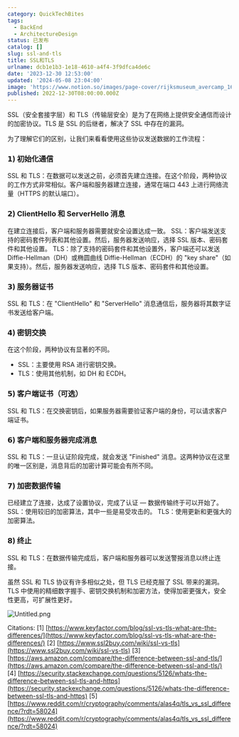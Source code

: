 ```yaml
---
category: QuickTechBites
tags:
  - BackEnd
  - ArchitectureDesign
status: 已发布
catalog: []
slug: ssl-and-tls
title: SSL和TLS
urlname: dcb1e1b3-1e18-4610-a4f4-3f9dfca4de6c
date: '2023-12-30 12:53:00'
updated: '2024-05-08 23:04:00'
image: 'https://www.notion.so/images/page-cover/rijksmuseum_avercamp_1620.jpg'
published: 2022-12-30T08:00:00.000Z
---
```


SSL（安全套接字层）和 TLS（传输层安全）是为了在网络上提供安全通信而设计的加密协议。TLS 是 SSL 的后继者，解决了 SSL 中存在的漏洞。


为了理解它们的区别，让我们来看看使用这些协议发送数据的工作流程：


### 𝟭) 初始化通信


SSL 和 TLS：在数据可以发送之前，必须首先建立连接。在这个阶段，两种协议的工作方式非常相似。客户端和服务器建立连接，通常在端口 443 上进行网络流量（HTTPS 的默认端口）。


### 𝟮) ClientHello 和 ServerHello 消息


在建立连接后，客户端和服务器需要就安全设置达成一致。
SSL：客户端发送支持的密码套件列表和其他设置。然后，服务器发送响应，选择 SSL 版本、密码套件和其他设置。
TLS：除了支持的密码套件和其他设置外，客户端还可以发送 Diffie-Hellman（DH）或椭圆曲线 Diffie-Hellman（ECDH）的 "key share"（如果支持）。然后，服务器发送响应，选择 TLS 版本、密码套件和其他设置。


### 𝟯) 服务器证书


SSL 和 TLS：在 "ClientHello" 和 "ServerHello" 消息通信后，服务器将其数字证书发送给客户端。


### 𝟰) 密钥交换


在这个阶段，两种协议有显著的不同。
- SSL：主要使用 RSA 进行密钥交换。
- TLS：使用其他机制，如 DH 和 ECDH。


### 𝟱) 客户端证书（可选）


SSL 和 TLS：在交换密钥后，如果服务器需要验证客户端的身份，可以请求客户端证书。


### 𝟲) 客户端和服务器完成消息


SSL 和 TLS：一旦认证阶段完成，就会发送 "Finished" 消息。这两种协议在这里的唯一区别是，消息背后的加密计算可能会有所不同。


### 𝟳) 加密数据传输


已经建立了连接，达成了设置协议，完成了认证 — 数据传输终于可以开始了。
SSL：使用较旧的加密算法，其中一些是易受攻击的。
TLS：使用更新和更强大的加密算法。


### 𝟴) 终止


SSL 和 TLS：在数据传输完成后，客户端和服务器可以发送警报消息以终止连接。


虽然 SSL 和 TLS 协议有许多相似之处，但 TLS 已经克服了 SSL 带来的漏洞。TLS 中使用的精细数字握手、密钥交换机制和加密方法，使得加密更强大，安全性更高，可扩展性更好。


![Untitled.png](https://prod-files-secure.s3.us-west-2.amazonaws.com/5d24fe63-e567-4804-86f9-9fdc62e13082/8ff987c5-7f31-4b50-83f5-c69ee7578c4a/Untitled.png?X-Amz-Algorithm=AWS4-HMAC-SHA256&X-Amz-Content-Sha256=UNSIGNED-PAYLOAD&X-Amz-Credential=ASIAZI2LB466T6FNZAPJ%2F20250129%2Fus-west-2%2Fs3%2Faws4_request&X-Amz-Date=20250129T053609Z&X-Amz-Expires=3600&X-Amz-Security-Token=IQoJb3JpZ2luX2VjEHsaCXVzLXdlc3QtMiJHMEUCIQDW1AUPeHQz8xfdOyHwFm%2FN5OIiOibQRlP3ZPPL0o5RdQIgCmwLOJzZlfu0lXEuB8qt0sB86bB%2Fm4Xw61%2B%2BHNuDvb0qiAQIhP%2F%2F%2F%2F%2F%2F%2F%2F%2F%2FARAAGgw2Mzc0MjMxODM4MDUiDGzXlS7ljHCdB0eGgyrcA76NowRJwQvCXeF6%2FKXFGNRWrLcQ8B%2BOpLAwRdIFBI9a5I%2B%2BHSAfWDbaEANiQCJq6rYMMZCeA7LTWcIsloatxP4%2BVhCMjZQgHgwXe1GPVc8E3w47ThURewaBtw10Ju1Bsn%2Fw55TNEZgHSArLeqS%2BwmiuuudokHf4b3oxCB0L4jiuZ%2BjajoKm6ggIL%2BMZfLmyVapmnOINsdZxIFMKqMOviApiDBK2x5jEy5QTmB2%2FiRq%2F9sVHay7A38PUvrCOdaPuYBWbEZxrIZYxtL3znN2dyldkX%2Fkyo6DukMowAvb0Ezo974HwCX3uiTrik8LTJkbIpACQsDpfodp%2F2pgWtzQ2plWnlixy9v6gyUuua9MmAVAwxh01jaqI5jbO5ZbQD%2BoXskGzeMuV0m%2FY2Jua06FFBtl90Pkq0gU35%2FI2h0LQbTQ2pKscGtbKyVPiNt%2F3hZW6Nrr4fICuhHG3NxtKAWUPAY%2BV1o7%2F8nySh%2FcTt2Rch7HnvZBQyhqNC1axb56XUDZIJkclT2e4C4earf8hiumGlL7rJYREYvt88zT%2Bf6ca8GnMNgYSxVjyj5%2BzahzbhsZDc1E%2BxM%2FNzZT%2F9egY6W2IhM04zUlynLj7VUay82gLhRq12e09PIpxq7e9vw4ZMKe75rwGOqUBufUFW96J52cUyqCbKTURHuLLoYoeDN6JytfR5Y7bTOOyuWNFmGdo5Qo971n1ieygLzyly9pkf2IH8ACnvbi7YrMja01ngMK%2Bd%2F1fZqTFumvnv8RESpbCVcieBujkMW86Y%2Fun24CnapNXphMrRrZpl4DYZqJHvBu8pcDUvPMZYIpTDXjYCBIQCF%2BebCK30CxwkTYuYaWOD64ii6mjjtQIEoGdwPm9&X-Amz-Signature=24300ce45145eca94f675d39b2edac2e33f7cefb9b6296d098ca1f6f6f343dcc&X-Amz-SignedHeaders=host&x-id=GetObject)


Citations:
[1] [https://www.keyfactor.com/blog/ssl-vs-tls-what-are-the-differences/](https://www.keyfactor.com/blog/ssl-vs-tls-what-are-the-differences/)
[2] [https://www.ssl2buy.com/wiki/ssl-vs-tls](https://www.ssl2buy.com/wiki/ssl-vs-tls)
[3] [https://aws.amazon.com/compare/the-difference-between-ssl-and-tls/](https://aws.amazon.com/compare/the-difference-between-ssl-and-tls/)
[4] [https://security.stackexchange.com/questions/5126/whats-the-difference-between-ssl-tls-and-https](https://security.stackexchange.com/questions/5126/whats-the-difference-between-ssl-tls-and-https)
[5] [https://www.reddit.com/r/cryptography/comments/alas4q/tls_vs_ssl_difference/?rdt=58024](https://www.reddit.com/r/cryptography/comments/alas4q/tls_vs_ssl_difference/?rdt=58024)


